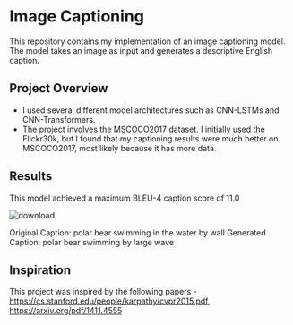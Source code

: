 # Image Captioning

This repository contains my implementation of an image captioning model. The model takes an image as input and generates a descriptive English caption.

## Project Overview

- I used several different model architectures such as CNN-LSTMs and CNN-Transformers.
- The project involves the MSCOCO2017 dataset. I initially used the Flickr30k, but I found that my captioning results were much better on MSCOCO2017, most likely because it has more data.

## Results

This model achieved a maximum BLEU-4 caption score of 11.0

![download](https://github.com/user-attachments/assets/ac774416-19c5-44df-a223-c63617234290)

Original Caption: <START> polar bear swimming in the water by wall <END>
Generated Caption: polar bear swimming by large wave <END>


## Inspiration

This project was inspired by the following papers - https://cs.stanford.edu/people/karpathy/cvpr2015.pdf, https://arxiv.org/pdf/1411.4555
